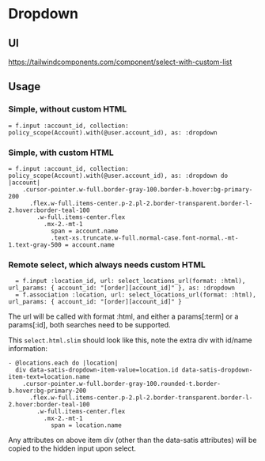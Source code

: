 # Dropdown

## UI

https://tailwindcomponents.com/component/select-with-custom-list

## Usage

### Simple, without custom HTML

```slim
= f.input :account_id, collection: policy_scope(Account).with(@user.account_id), as: :dropdown
```

### Simple, with custom HTML

```slim
= f.input :account_id, collection: policy_scope(Account).with(@user.account_id), as: :dropdown do |account|
    .cursor-pointer.w-full.border-gray-100.border-b.hover:bg-primary-200
      .flex.w-full.items-center.p-2.pl-2.border-transparent.border-l-2.hover:border-teal-100
        .w-full.items-center.flex
          .mx-2.-mt-1
            span = account.name
            .text-xs.truncate.w-full.normal-case.font-normal.-mt-1.text-gray-500 = account.name
```

### Remote select, which always needs custom HTML

```
  = f.input :location_id, url: select_locations_url(format: :html), url_params: { account_id: "[order][account_id]" }, as: :dropdown
  = f.association :location, url: select_locations_url(format: :html), url_params: { account_id: "[order][account_id]" }
```

The url will be called with format :html, and either a params[:term] or a params[:id], both searches need to be supported.

This `select.html.slim` should look like this, note the extra div with id/name information:

```
- @locations.each do |location|
  div data-satis-dropdown-item-value=location.id data-satis-dropdown-item-text=location.name
    .cursor-pointer.w-full.border-gray-100.rounded-t.border-b.hover:bg-primary-200
      .flex.w-full.items-center.p-2.pl-2.border-transparent.border-l-2.hover:border-teal-100
        .w-full.items-center.flex
          .mx-2.-mt-1
            span = location.name
```

Any attributes on above item div (other than the data-satis attributes) will be copied to the hidden input upon select.
